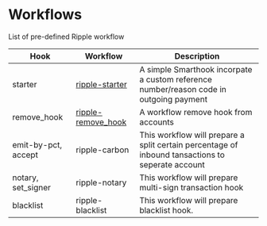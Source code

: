 # Workflows

List of pre-defined Ripple workflow

| Hook     | Workflow      | Description  |
| ---------| --------------| ------------ |
| starter | [ripple-starter](./starter) | A simple Smarthook incorpate a custom reference number/reason code in outgoing payment |
| remove_hook | [ripple-remove_hook](./remove_hook) | A workflow remove hook from accounts |
| emit-by-pct, accept | ripple-carbon | This workflow will prepare a split certain percentage of inbound tansactions to seperate account |
| notary, set_signer | ripple-notary |  This workflow will prepare multi-sign transaction hook |
| blacklist | ripple-blacklist | This workflow will prepare blacklist hook. |